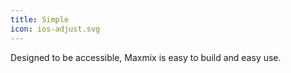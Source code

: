 ```yaml
---
title: Simple
icon: ios-adjust.svg
---
```


Designed to be accessible, Maxmix is easy to build and easy use.
